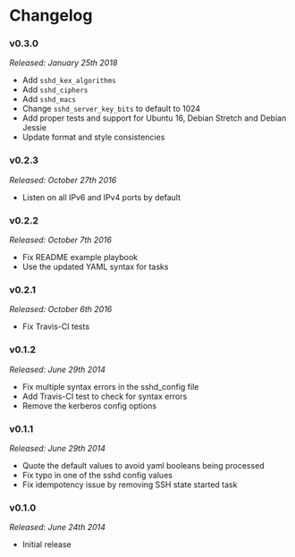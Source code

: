 # Changelog

### v0.3.0

*Released: January 25th 2018*

- Add `sshd_kex_algorithms`
- Add `sshd_ciphers`
- Add `sshd_macs`
- Change `sshd_server_key_bits` to default to 1024
- Add proper tests and support for Ubuntu 16, Debian Stretch and Debian Jessie
- Update format and style consistencies

### v0.2.3

*Released: October 27th 2016*

- Listen on all IPv6 and IPv4 ports by default

### v0.2.2

*Released: October 7th 2016*

- Fix README example playbook
- Use the updated YAML syntax for tasks

### v0.2.1

*Released: October 6th 2016*

- Fix Travis-CI tests

### v0.1.2

*Released: June 29th 2014*

- Fix multiple syntax errors in the sshd_config file
- Add Travis-CI test to check for syntax errors
- Remove the kerberos config options

### v0.1.1

*Released: June 29th 2014*

- Quote the default values to avoid yaml booleans being processed
- Fix typo in one of the sshd config values
- Fix idempotency issue by removing SSH state started task 

### v0.1.0

*Released: June 24th 2014*

- Initial release
